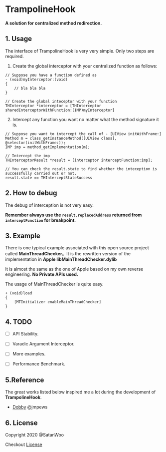 # TrampolineHook
**A solution for centralized method redirection.**



## 1. Usage

The interface of TrampolineHook is very very simple. Only two steps are required.

1. Create the global interceptor with your centralized function as follows:

```
// Suppose you have a function defined as
- (void)myInterceptor:(void)
{
    // bla bla bla
}

// Create the global inteceptor with your function
THInterceptor *interceptor = [THInterceptor sharedInterceptorWithFunction:(IMP)myInterceptor]
```

2. Intercept any function you want no matter what the method signature it is.

``` 
// Suppose you want to intercept the call of - [UIView initWithFrame:]
Method m = class_getInstanceMethod([UIView class], @selector(initWithFrame:));
IMP imp = method_getImplementation(m);

// Intercept the imp
THInterceptorResult *result = [interceptor interceptFunction:imp];

// You can check the result.state to find whether the inteception is successfully carried out or not.
result.state == THInterceptStateSuccess
```



## 2. How to debug

The debug of interception is not very easy. 

**Remember always use the `result.replacedAddress` returned from `interceptFunction` for breakpoint.**



## 3. Example
There is one typical example associated with this open source project called **MainThreadChecker**。It is the rewritten version of the implementation in **Apple libMainThreadChecker.dylib**

It is almost the same as the one of Apple based on my own reverse engineering. **No Private APIs used.** 

The usage of MainThreadChecker is quite easy.

```
+ (void)load 
{
    [MTInitializer enableMainThreadChecker]
}
```



## 4. TODO

- [ ] API Stability. 
- [ ] Varadic Argument Interceptor.
- [ ] More examples.
- [ ] Performance Benchmark.



## 5.Reference

The great works listed below inspired me a lot during the development of **TrampolineHook**.

- [Dobby](https://github.com/jmpews/Dobby) @jmpews




## 6. License

Copyright 2020 @SatanWoo

Checkout [License](https://github.com/SatanWoo/TrampolineHook/blob/master/LICENSE)
